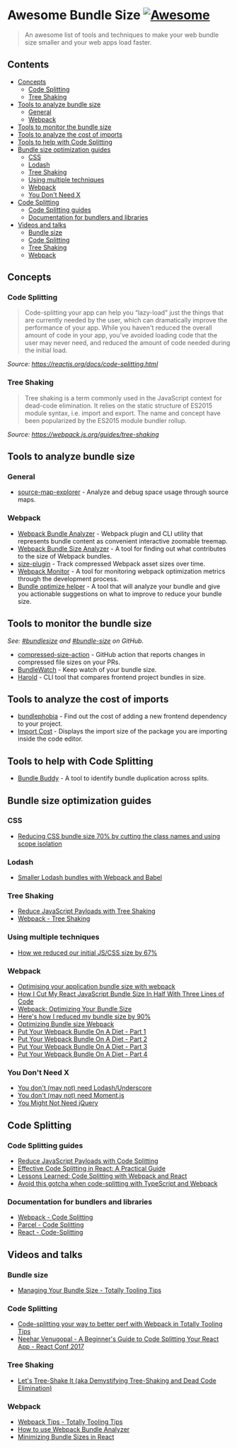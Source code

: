# Awesome Bundle Size [![Awesome](https://awesome.re/badge-flat.svg)](https://awesome.re)

> An awesome list of tools and techniques to make your web bundle size smaller and your web apps load faster.

## Contents

- [Concepts](#concepts)
  - [Code Splitting](#code-splitting)
  - [Tree Shaking](#tree-shaking)
- [Tools to analyze bundle size](#tools-to-analyze-bundle-size)
  - [General](#general)
  - [Webpack](#webpack)
- [Tools to monitor the bundle size](#tools-to-monitor-the-bundle-size)
- [Tools to analyze the cost of imports](#tools-to-analyze-the-cost-of-imports)
- [Tools to help with Code Splitting](#tools-to-help-with-code-splitting)
- [Bundle size optimization guides](#bundle-size-optimization-guides)
  - [CSS](#css)
  - [Lodash](#lodash)
  - [Tree Shaking](#tree-shaking-1)
  - [Using multiple techniques](#using-multiple-techniques)
  - [Webpack](#webpack-1)
  - [You Don't Need X](#you-dont-need-x)
- [Code Splitting](#code-splitting-1)
  - [Code Splitting guides](#code-splitting-guides)
  - [Documentation for bundlers and libraries](#documentation-for-bundlers-and-libraries)
- [Videos and talks](#videos-and-talks)
  - [Bundle size](#bundle-size)
  - [Code Splitting](#code-splitting-2)
  - [Tree Shaking](#tree-shaking-2)
  - [Webpack](#webpack-2)

## Concepts

### Code Splitting

> Code-splitting your app can help you “lazy-load” just the things that are currently needed by the user, which can dramatically improve the performance of your app. While you haven't reduced the overall amount of code in your app, you've avoided loading code that the user may never need, and reduced the amount of code needed during the initial load.

_Source: https://reactjs.org/docs/code-splitting.html_

### Tree Shaking

> Tree shaking is a term commonly used in the JavaScript context for dead-code elimination. It relies on the static structure of ES2015 module syntax, i.e. import and export. The name and concept have been popularized by the ES2015 module bundler rollup.

_Source: https://webpack.js.org/guides/tree-shaking_

## Tools to analyze bundle size

### General

- [source-map-explorer](https://github.com/danvk/source-map-explorer) - Analyze and debug space usage through source maps.

### Webpack

- [Webpack Bundle Analyzer](https://github.com/webpack-contrib/webpack-bundle-analyzer) - Webpack plugin and CLI utility that represents bundle content as convenient interactive zoomable treemap.
- [Webpack Bundle Size Analyzer](https://github.com/robertknight/webpack-bundle-size-analyzer) - A tool for finding out what contributes to the size of Webpack bundles.
- [size-plugin](https://github.com/GoogleChromeLabs/size-plugin) - Track compressed Webpack asset sizes over time.
- [Webpack Monitor](https://github.com/webpackmonitor/webpackmonitor) - A tool for monitoring webpack optimization metrics through the development process.
- [Bundle optimize helper](https://webpack.jakoblind.no/optimize) - A tool that will analyze your bundle and give you actionable suggestions on what to improve to reduce your bundle size.

## Tools to monitor the bundle size

_See: [#bundlesize](https://github.com/topics/bundlesize) and [#bundle-size](https://github.com/topics/bundle-size) on GitHub._

- [compressed-size-action](https://github.com/marketplace/actions/compressed-size-action) - GitHub action that reports changes in compressed file sizes on your PRs.
- [BundleWatch](https://bundlewatch.io/) - Keep watch of your bundle size.
- [Harold](https://github.com/funbox/harold) - CLI tool that compares frontend project bundles in size.

## Tools to analyze the cost of imports

- [bundlephobia](https://bundlephobia.com) - Find out the cost of adding a new frontend dependency to your project.
- [Import Cost](https://github.com/wix/import-cost) - Displays the import size of the package you are importing inside the code editor.

## Tools to help with Code Splitting

- [Bundle Buddy](https://github.com/samccone/bundle-buddy) - A tool to identify bundle duplication across splits.

## Bundle size optimization guides

### CSS

- [Reducing CSS bundle size 70% by cutting the class names and using scope isolation](https://medium.freecodecamp.org/reducing-css-bundle-size-70-by-cutting-the-class-names-and-using-scope-isolation-625440de600b)

### Lodash

- [Smaller Lodash bundles with Webpack and Babel](https://nolanlawson.com/2018/03/20/smaller-lodash-bundles-with-webpack-and-babel/)

### Tree Shaking

- [Reduce JavaScript Payloads with Tree Shaking](https://developers.google.com/web/fundamentals/performance/optimizing-javascript/tree-shaking/)
- [Webpack - Tree Shaking](https://webpack.js.org/guides/tree-shaking/)

### Using multiple techniques

- [How we reduced our initial JS/CSS size by 67%](https://dev.to/goenning/how-we-reduced-our-initial-jscss-size-by-67-3ac0)

### Webpack

- [Optimising your application bundle size with webpack](https://hackernoon.com/optimising-your-application-bundle-size-with-webpack-e85b00bab579)
- [How I Cut My React JavaScript Bundle Size In Half With Three Lines of Code](https://codeburst.io/how-i-cut-my-react-javascript-bundle-size-in-half-with-three-lines-of-code-fe7798ecbd3f)
- [Webpack: Optimizing Your Bundle Size](https://medium.com/@arturarsalanov/webpack-optimizing-your-bundle-size-ab0c90b1bf03)
- [Here's how I reduced my bundle size by 90%](https://medium.com/@poshakajay/heres-how-i-reduced-my-bundle-size-by-90-2e14c8a11c11)
- [Optimizing Bundle size Webpack](https://medium.com/@tkssharma/optimizing-bundle-size-webpack-ab4efdfc1d15)
- [Put Your Webpack Bundle On A Diet - Part 1](https://www.contentful.com/blog/2017/10/10/put-your-webpack-on-a-diet-part-1/)
- [Put Your Webpack Bundle On A Diet - Part 2](https://www.contentful.com/blog/2017/10/19/put-your-webpack-bundle-on-a-diet-part-2/)
- [Put Your Webpack Bundle On A Diet - Part 3](https://www.contentful.com/blog/2017/10/27/put-your-webpack-bundle-on-a-diet-part-3/)
- [Put Your Webpack Bundle On A Diet - Part 4](https://www.contentful.com/blog/2017/11/13/put-your-webpack-bundle-on-a-diet-part-4/)

### You Don't Need X

- [You don't (may not) need Lodash/Underscore](https://github.com/you-dont-need/You-Dont-Need-Lodash-Underscore)
- [You don't (may not) need Moment.js](https://github.com/you-dont-need/You-Dont-Need-Momentjs)
- [You Might Not Need jQuery](http://youmightnotneedjquery.com/)

## Code Splitting

### Code Splitting guides

- [Reduce JavaScript Payloads with Code Splitting](https://developers.google.com/web/fundamentals/performance/optimizing-javascript/code-splitting/)
- [Effective Code Splitting in React: A Practical Guide](https://hackernoon.com/effective-code-splitting-in-react-a-practical-guide-2195359d5d49)
- [Lessons Learned: Code Splitting with Webpack and React](https://hackernoon.com/lessons-learned-code-splitting-with-webpack-and-react-f012a989113)
- [Avoid this gotcha when code-splitting with TypeScript and Webpack](https://davidea.st/articles/webpack-typescript-code-split-wont-work)

### Documentation for bundlers and libraries

- [Webpack - Code Splitting](https://webpack.js.org/guides/code-splitting/)
- [Parcel - Code Splitting](https://parceljs.org/code_splitting.html)
- [React - Code-Splitting](https://reactjs.org/docs/code-splitting.html)

## Videos and talks

### Bundle size

- [Managing Your Bundle Size - Totally Tooling Tips](https://www.youtube.com/watch?v=Da6VxdGU2Ig)

### Code Splitting

- [Code-splitting your way to better perf with Webpack in Totally Tooling Tips](https://www.youtube.com/watch?v=QH94CXVv3UE)
- [Neehar Venugopal - A Beginner's Guide to Code Splitting Your React App - React Conf 2017](https://www.youtube.com/watch?v=bb6RCrDaxhw)

### Tree Shaking

- [Let's Tree-Shake It (aka Demystifying Tree-Shaking and Dead Code Elimination)](https://www.youtube.com/watch?v=LVKSpYhkgKs)

### Webpack

- [Webpack Tips - Totally Tooling Tips](https://www.youtube.com/watch?v=zFoBYfMLUCM)
- [How to use Webpack Bundle Analyzer](https://www.youtube.com/watch?v=ltlxjq4YEKU)
- [Minimizing Bundle Sizes in React](https://www.youtube.com/watch?v=geHEm6Hn_2c)
